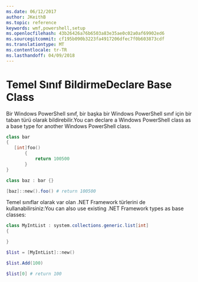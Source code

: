 ```yaml
---
ms.date: 06/12/2017
author: JKeithB
ms.topic: reference
keywords: wmf,powershell,setup
ms.openlocfilehash: 43b26426a76b6503a83e35ae0c02a0af69902ed6
ms.sourcegitcommit: cf195b090b3223fa4917206dfec7f0b603873cdf
ms.translationtype: MT
ms.contentlocale: tr-TR
ms.lasthandoff: 04/09/2018
---
```

# <a name="declare-base-class"></a><span data-ttu-id="8232b-102">Temel Sınıf Bildirme</span><span class="sxs-lookup"><span data-stu-id="8232b-102">Declare Base Class</span></span>
<span data-ttu-id="8232b-103">Bir Windows PowerShell sınıf, bir başka bir Windows PowerShell sınıf için bir taban türü olarak bildirebilir.</span><span class="sxs-lookup"><span data-stu-id="8232b-103">You can declare a Windows PowerShell class as a base type for another Windows PowerShell class.</span></span>

```powershell
class bar
{
   [int]foo()
       {
           return 100500
       }
}

class baz : bar {}

[baz]::new().foo() # return 100500
```

<span data-ttu-id="8232b-104">Temel sınıflar olarak var olan .NET Framework türlerini de kullanabilirsiniz:</span><span class="sxs-lookup"><span data-stu-id="8232b-104">You can also use existing .NET Framework types as base classes:</span></span>

```powershell
class MyIntList : system.collections.generic.list[int]
{

}

$list = [MyIntList]::new()

$list.Add(100)

$list[0] # return 100
```